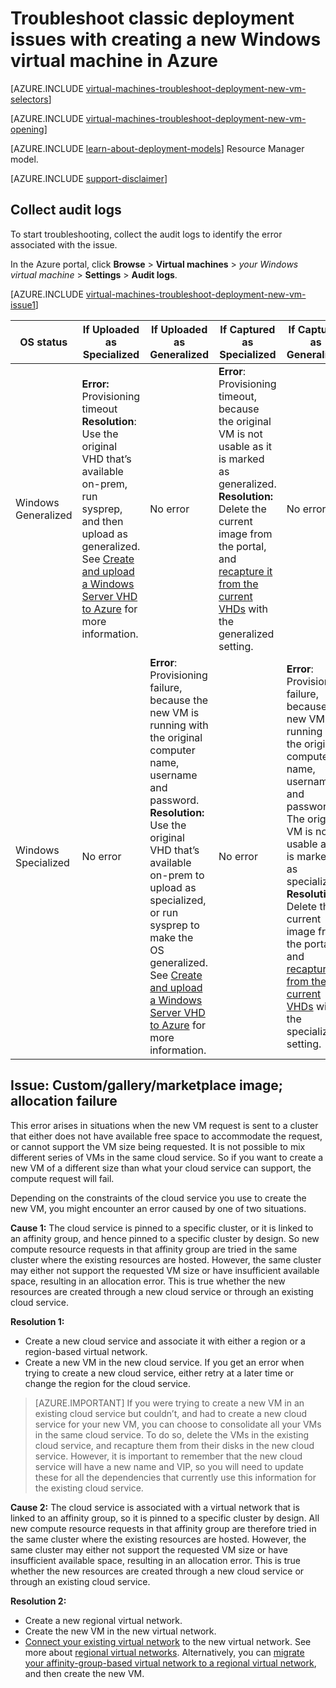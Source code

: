 <properties
   pageTitle="Troubleshoot VM deployment-Classic | Microsoft Azure"
   description="Troubleshoot classic deployment issues when you create a new virtual machine in Azure"
   services="virtual-machines, azure-classic"
   documentationCenter=""
   authors="jiangchen79"
   manager="felixwu"
   editor=""
   tags="top-support-issue"/>

<tags
  ms.service="virtual-machines"
  ms.workload="na"
  ms.tgt_pltfrm="vm"
  ms.devlang="na"
  ms.topic="article"
   ms.date="05/04/2016"
   ms.author="cjiang"/>

# Troubleshoot classic deployment issues with creating a new Windows virtual machine in Azure

[AZURE.INCLUDE [virtual-machines-troubleshoot-deployment-new-vm-selectors](../../includes/virtual-machines-windows-troubleshoot-deployment-new-vm-selectors-include.md)]

[AZURE.INCLUDE [virtual-machines-troubleshoot-deployment-new-vm-opening](../../includes/virtual-machines-troubleshoot-deployment-new-vm-opening-include.md)]

[AZURE.INCLUDE [learn-about-deployment-models](../../includes/learn-about-deployment-models-classic-include.md)] Resource Manager model.

[AZURE.INCLUDE [support-disclaimer](../../includes/support-disclaimer.md)]

## Collect audit logs

To start troubleshooting, collect the audit logs to identify the error associated with the issue.

In the Azure portal, click **Browse** > **Virtual machines** > *your Windows virtual machine* > **Settings** > **Audit logs**.

[AZURE.INCLUDE [virtual-machines-troubleshoot-deployment-new-vm-issue1](../../includes/virtual-machines-troubleshoot-deployment-new-vm-issue1-include.md)]

| OS status | If Uploaded as Specialized                                                                                                               | If Uploaded as Generalized                                                                                                                                                                                                                             | If Captured as Specialized                                                                                                                                                                                                   | If Captured as Generalized                                                                                                                                                                                                                                                                                 |
|---------------------------|------------------------------------------------------------------------------------------------------------------------------------------|--------------------------------------------------------------------------------------------------------------------------------------------------------------------------------------------------------------------------------------------------------|------------------------------------------------------------------------------------------------------------------------------------------------------------------------------------------------------------------------------|------------------------------------------------------------------------------------------------------------------------------------------------------------------------------------------------------------------------------------------------------------------------------------------------------------|
| Windows Generalized       | <strong>Error:</strong> Provisioning timeout<br /><strong>Resolution</strong>: Use the original VHD that’s available on-prem, run sysprep, and then upload as generalized. See <a href="https://azure.microsoft.com/documentation/articles/virtual-machines-windows-classic-createupload-vhd/">Create and upload a Windows Server VHD to Azure</a> for more information.     | No error                                                                                                                                                                                                                                               | <strong>Error</strong>: Provisioning timeout, because the original VM is not usable as it is marked as generalized.<br /><strong>Resolution:</strong> Delete the current image from the portal, and <a href="https://azure.microsoft.com/documentation/articles/virtual-machines-windows-classic-capture-image/">recapture it from the current VHDs</a> with the generalized setting. | No error                                                                                                                                                                                                                                                                                                   |
| Windows Specialized       | No error                                                                                                                                 | <strong>Error</strong>: Provisioning failure, because the new VM is running with the original computer name, username and password.<br /><strong>Resolution:</strong> Use the original VHD that’s available on-prem to upload as specialized, or run sysprep to make the OS generalized. See <a href="https://azure.microsoft.com/documentation/articles/virtual-machines-windows-classic-createupload-vhd/">Create and upload a Windows Server VHD to Azure</a> for more information.     | No error                                                                                                                                                                                                                     | <strong>Error</strong>: Provisioning failure, because the new VM is running with the original computer name, username and password. The original VM is not usable as it is marked as specialized.<br /><strong>Resolution:</strong> Delete the current image from the portal, and <a href="https://azure.microsoft.com/documentation/articles/virtual-machines-windows-classic-capture-image/">recapture it from the current VHDs</a> with the specialized setting. |

## Issue: Custom/gallery/marketplace image; allocation failure
This error arises in situations when the new VM request is sent to a cluster that either does not have available free space to accommodate the request, or cannot support the VM size being requested. It is not possible to mix different series of VMs in the same cloud service. So if you want to create a new VM of a different size than what your cloud service can support, the compute request will fail.

Depending on the constraints of the cloud service you use to create the new VM, you might encounter an error caused by one of two situations.

**Cause 1:** The cloud service is pinned to a specific cluster, or it is linked to an affinity group, and hence pinned to a specific cluster by design. So new compute resource requests in that affinity group are tried in the same cluster where the existing resources are hosted. However, the same cluster may either not support the requested VM size or have insufficient available space, resulting in an allocation error. This is true whether the new resources are created through a new cloud service or through an existing cloud service.

**Resolution 1:**

- Create a new cloud service and associate it with either a region or a region-based virtual network.
- Create a new VM in the new cloud service.
  If you get an error when trying to create a new cloud service, either retry at a later time or change the region for the cloud service.

> [AZURE.IMPORTANT] If you were trying to create a new VM in an existing cloud service but couldn’t, and had to create a new cloud service for your new VM, you can choose to consolidate all your VMs in the same cloud service. To do so, delete the VMs in the existing cloud service, and recapture them from their disks in the new cloud service. However, it is important to remember that the new cloud service will have a new name and VIP, so you will need to update these for all the dependencies that currently use this information for the existing cloud service.

**Cause 2:** The cloud service is associated with a virtual network that is linked to an affinity group, so it is pinned to a specific cluster by design. All new compute resource requests in that affinity group are therefore tried in the same cluster where the existing resources are hosted. However, the same cluster may either not support the requested VM size or have insufficient available space, resulting in an allocation error. This is true whether the new resources are created through a new cloud service or through an existing cloud service.

**Resolution 2:**

- Create a new regional virtual network.
- Create the new VM in the new virtual network.
- [Connect your existing virtual network](https://azure.microsoft.com/blog/vnet-to-vnet-connecting-virtual-networks-in-azure-across-different-regions/) to the new virtual network. See more about [regional virtual networks](https://azure.microsoft.com/blog/2014/05/14/regional-virtual-networks/). Alternatively, you can [migrate your affinity-group-based virtual network to a regional virtual network](https://azure.microsoft.com/blog/2014/11/26/migrating-existing-services-to-regional-scope/), and then create the new VM.

